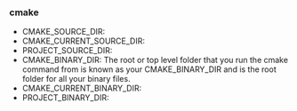 ### cmake
+ CMAKE_SOURCE_DIR:
+ CMAKE_CURRENT_SOURCE_DIR:
+ PROJECT_SOURCE_DIR:
+ CMAKE_BINARY_DIR: The root or top level folder that you run the cmake command from is known as your CMAKE_BINARY_DIR and is the root folder for all your binary files.
+ CMAKE_CURRENT_BINARY_DIR:
+ PROJECT_BINARY_DIR:
